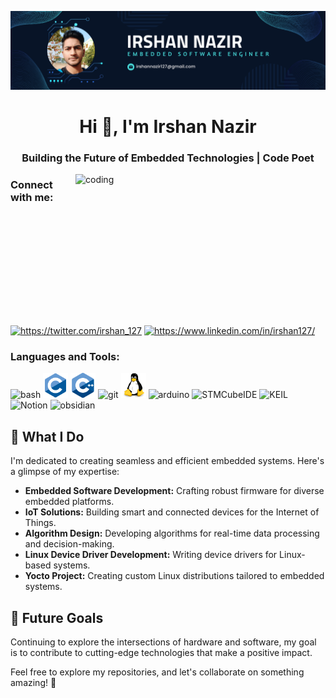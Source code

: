 ![logo](https://github.com/IRSHAN127/IRSHAN127/blob/main/Blue%20Minimalist%20Profesional%20Personal%20Linkedln%20Banner.png)
<h1 align="center">Hi 👋, I'm Irshan Nazir</h1>
<h3 align="center">Building the Future of Embedded Technologies | Code Poet</h3>

<img align="right" alt="coding" height="240" width="400" src="https://user-images.githubusercontent.com/55389276/140866485-8fb1c876-9a8f-4d6a-98dc-08c4981eaf70.gif">


<h3 align="left">Connect with me:</h3>
<p align="left">
<a href="https://twitter.com/Irshan_127" target="blank"><img align="center" src="https://raw.githubusercontent.com/rahuldkjain/github-profile-readme-generator/master/src/images/icons/Social/twitter.svg" alt="https://twitter.com/irshan_127" height="35" width="40" /></a>
<a href="https://www.linkedin.com/in/irshan127/" target="blank"><img align="center" src="https://raw.githubusercontent.com/rahuldkjain/github-profile-readme-generator/master/src/images/icons/Social/linked-in-alt.svg" alt="https://www.linkedin.com/in/irshan127/" height="30" width="40" /></a>
</p>

<h3 align="left">Languages and Tools:</h3>
<p align="left"> <img src="https://github.com/IRSHAN127/IRSHAN127/assets/93464682/d66d835e-7f03-447d-92e9-ec3c2ca0621b.svg" alt="bash" width="40" height="40"/> </a> <img src="https://raw.githubusercontent.com/devicons/devicon/master/icons/c/c-original.svg" alt="c" width="40" height="40"/> </a> 
 <img src="https://raw.githubusercontent.com/devicons/devicon/master/icons/cplusplus/cplusplus-original.svg" alt="cplusplus" width="40" height="40"/> </a> <img src="https://www.vectorlogo.zone/logos/git-scm/git-scm-icon.svg" alt="git" width="40" height="40"/> </a>  <img  src="https://raw.githubusercontent.com/devicons/devicon/master/icons/linux/linux-original.svg" alt="linux" width="40" height="40"/> </a> <img src="https://cdn.worldvectorlogo.com/logos/arduino-1.svg" alt="arduino" width="40" height="40"/> </a> 
<img src="https://github.com/IRSHAN127/IRSHAN127/assets/93464682/409a993a-e62c-4613-b7fc-26cc8972195b.svg" alt="STMCubeIDE" width="60" height="40"/> </a> 
<img src="https://github.com/IRSHAN127/IRSHAN127/assets/93464682/dea2d1a8-9f05-401b-af48-23990f2640c7.svg" alt="KEIL" width="40" height="40"/> </a> 
<img src="https://github.com/IRSHAN127/IRSHAN127/assets/93464682/ae479edb-ed96-43ea-9cd4-3bc70880bbe3.svg" alt="Notion" width="40" height="40"/> </a> 
<img src="https://github.com/IRSHAN127/IRSHAN127/assets/93464682/28750d11-9945-4acf-99db-37e8102266c6.svg" alt="obsidian" width="40" height="40"/> </a> </p>





<h2>🚀 What I Do</h2>

<p>I'm dedicated to creating seamless and efficient embedded systems. Here's a glimpse of my expertise:</p>

<ul>
  <li><strong>Embedded Software Development:</strong> Crafting robust firmware for diverse embedded platforms.</li>
  <li><strong>IoT Solutions:</strong> Building smart and connected devices for the Internet of Things.</li>
  <li><strong>Algorithm Design:</strong> Developing algorithms for real-time data processing and decision-making.</li>
  <li><strong>Linux Device Driver Development:</strong> Writing device drivers for Linux-based systems.</li>
  <li><strong>Yocto Project:</strong> Creating custom Linux distributions tailored to embedded systems.</li>
</ul>

<h2>🎯 Future Goals</h2>

<p>Continuing to explore the intersections of hardware and software, my goal is to contribute to cutting-edge technologies that make a positive impact.</p>

<p>Feel free to explore my repositories, and let's collaborate on something amazing! 🤝</p>
